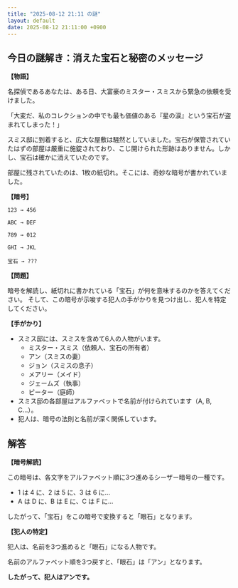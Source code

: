 ```yaml
---
title: "2025-08-12 21:11 の謎"
layout: default
date: 2025-08-12 21:11:00 +0900
---
```

## 今日の謎解き：消えた宝石と秘密のメッセージ

**【物語】**

名探偵であるあなたは、ある日、大富豪のミスター・スミスから緊急の依頼を受けました。

「大変だ、私のコレクションの中でも最も価値のある『星の涙』という宝石が盗まれてしまった！」

スミス邸に到着すると、広大な屋敷は騒然としていました。宝石が保管されていたはずの部屋は厳重に施錠されており、こじ開けられた形跡はありません。しかし、宝石は確かに消えていたのです。

部屋に残されていたのは、1枚の紙切れ。そこには、奇妙な暗号が書かれていました。

**【暗号】**

`123 → 456`

`ABC → DEF`

`789 → 012`

`GHI → JKL`

`宝石 → ???`

**【問題】**

暗号を解読し、紙切れに書かれている「宝石」が何を意味するのかを答えてください。
そして、この暗号が示唆する犯人の手がかりを見つけ出し、犯人を特定してください。

**【手がかり】**

*   スミス邸には、スミスを含めて6人の人物がいます。
    *   ミスター・スミス（依頼人、宝石の所有者）
    *   アン（スミスの妻）
    *   ジョン（スミスの息子）
    *   メアリー（メイド）
    *   ジェームズ（執事）
    *   ピーター（庭師）
*   スミス邸の各部屋はアルファベットで名前が付けられています（A, B, C...）。
*   犯人は、暗号の法則と名前が深く関係しています。

## 解答

**【暗号解読】**

この暗号は、各文字をアルファベット順に3つ進めるシーザー暗号の一種です。

*   1 は 4 に、2 は 5 に、3 は 6 に…
*   A は D に、B は E に、C は F に…

したがって、「宝石」をこの暗号で変換すると「眼石」となります。

**【犯人の特定】**

犯人は、名前を3つ進めると「眼石」になる人物です。

名前のアルファベット順を3つ戻すと、「眼石」は「アン」となります。

**したがって、犯人はアンです。**
